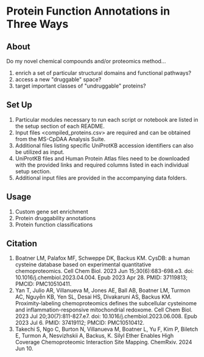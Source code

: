 # Protein Function Annotations in Three Ways

## About

Do my novel chemical compounds and/or proteomics method... 
1. enrich a set of particular structural domains and functional pathways?
2. access a new "druggable" space?
3. target important classes of "undruggable" proteins?

## Set Up
1. Particular modules necessary to run each script or notebook are listed in the setup section of each README. 
2. Input files <compiled_proteins.csv> are required and can be obtained from the MS-CpDAA Analysis Suite.
3. Additional files listing specific UniProtKB accession identifiers can also be utilized as input.
4. UniProtKB files and Human Protein Atlas files need to be downloaded with the provided links and required columns listed in each individual setup section.
5. Additional input files are provided in the accompanying data folders.

## Usage
1. Custom gene set enrichment
2. Protein druggability annotations
3. Protein function classifications

## Citation
1. Boatner LM, Palafox MF, Schweppe DK, Backus KM. CysDB: a human cysteine database based on experimental quantitative chemoproteomics. Cell Chem Biol. 2023 Jun 15;30(6):683-698.e3. doi: 10.1016/j.chembiol.2023.04.004. Epub 2023 Apr 28. PMID: 37119813; PMCID: PMC10510411.
2. Yan T, Julio AR, Villanueva M, Jones AE, Ball AB, Boatner LM, Turmon AC, Nguyễn KB, Yen SL, Desai HS, Divakaruni AS, Backus KM. Proximity-labeling chemoproteomics defines the subcellular cysteinome and inflammation-responsive mitochondrial redoxome. Cell Chem Biol. 2023 Jul 20;30(7):811-827.e7. doi: 10.1016/j.chembiol.2023.06.008. Epub 2023 Jul 6. PMID: 37419112; PMCID: PMC10510412.
3. Takechi S, Ngo C, Burton N, Villanueva M, Boatner L, Yu F, Kim P, Biletch E, Turmon A, Nesvizhskii A, Backus, K. Silyl Ether Enables High Coverage Chemoproteomic Interaction Site Mapping. ChemRxiv. 2024 Jun 10. 
